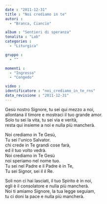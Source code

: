 ```yaml
---
date : "2011-12-31"
title : "Noi crediamo in te"
autori : 
  - "Branca, Ciancio"

album : "Sentieri di speranza"
tonalita : "Lab"
categories : 
  - "Liturgica"

gruppo : 
  - ""

momenti : 
  - "Ingresso"
  - "Congedo"

video : 
identificatore : "noi_crediamo_in_te_rns"
data_revisione : "2011-12-31"
---
```

  
  
  
Gesù nostro Signore, tu sei qui mezzo a noi,  
allontana il timore e mostraci il tuo grande amor.  
Solo tu sei la vita, tu sei via e verità,  
resta qui insieme a noi e nulla più mancherà.  
  
  
  
Noi crediamo in Te Gesù,   
Tu sei l'unico Salvator.  
chi crede in Te grandi cose farà,   
ed il tuo volto vedrà.     
Noi crediamo in Te Gesù   
noi speriamo nel nome tuo.  
Tu sei nel Padre e il Padre è in Te,  
Tu sei Signor, sei il   il Re.  
  
  
  
  
  
  
  
  
  
  
  
Soli non ci hai lasciati, il tuo Spirito è in noi,   
egli è il consolatore e nulla più mancherà.  
Noi ti amiamo Signore, la tua legge seguiam,  
tu ci doni la pace e nulla più mancherà.  
  
  
  
